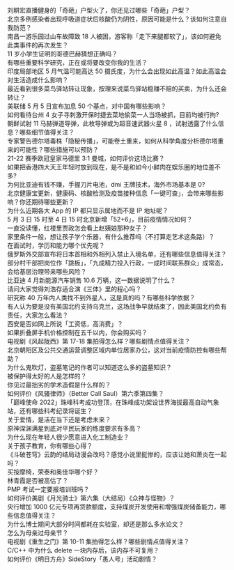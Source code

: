 刘畊宏直播健身的「奇葩」户型火了，你还见过哪些「奇葩」户型？  
北京多例感染者出现呼吸道症状后核酸仍为阴性，原因可能是什么？该如何注意自我防范？  
南昌一游乐园过山车故障致 18 人被困，游客称「走下来腿都软了」，该如何避免此类事件的再次发生？  
11 岁小学生证明的哥德巴赫猜想正确吗？  
有哪些重要科学研究，正在或将要改变你我的生活？  
印度局部地区 5 月气温可能高达 50 摄氏度，为什么会出现如此高温？如此高温会对生活造成什么影响？  
最近看到很多菜鸟驿站转让现象，按理来说菜鸟驿站稳赚不赔的买卖，为什么还会转让？  
美联储 5 月 5 日宣布加息 50 个基点，对中国有哪些影响？  
如何看待台州 4 女子寻刺激开保时捷去菜地偷菜一人当场被抓，目前均被行拘?  
朝鲜试射 11 马赫弹道导弹，此枚导弹或为超音速武器火星 8 ，试射透露了什么信息？哪些细节值得关注？  
专家警告德尔塔毒株「隐秘传播」，可能卷土重来，如何从科学角度分析德尔塔重来的可能性？哪些措施可以预防？  
21-22 赛季欧冠皇家马德里 3:1 曼城，如何评价这场比赛？  
如果把香港四大天王年轻时放到现在，是不是和如今小鲜肉在娱乐圈的地位差不多?  
为何比亚迪有钱不赚，手握刀片电池，dmi 王牌技术，海外市场基本是 0?  
北京健康宝更新，健康码、核酸检测及疫苗接种信息「一键可查」，会带来哪些影响？你还期待哪些更新？  
为什么近期各大 App 的 IP 都只显示属地而不是 IP 地址呢？  
5 月 3 日 15 时至 4 日 15 时北京新增「52+6」，目前疫情情况如何？  
一直没读懂，红楼里贾政怎会看上赵姨娘那种女子？  
家里条件一般，想让孩子学个乐器，有什么推荐吗（不打算走艺术这条路）？  
在面试时，学历和能力哪个优先呢？  
俄罗斯外交部宣布将日本首相和外相列入禁止入境名单，还有哪些信息值得关注？  
部分村干部把岗位作「跳板」，「九成精力投入行政，一成时间联系群众」成常态，会给基层治理带来哪些风险？  
比亚迪 4 月新能源汽车销售 10.6 万辆，这一数据说明了什么？  
请问大家觉得刘浩存适合演《三体》里的程心吗？  
研究称 40 万年内人类找不到外星人，这是真的吗？有哪些科学依据？  
有人认为要是没有美国北约支持乌克兰，这场战争早就结束了，因此美国北约负有责任，大家怎么看法？  
西安是否如网上所说「工资低，高消费」？  
如果折叠屏手机价格控制在五千以内，你会购买吗？  
电视剧《风起陇西》第 17-18 集拍得怎么样？哪些剧情点值得关注？  
北京朝阳区及公共交通运营调整区域内单位居家办公，这对当前疫情防控有哪些帮助？  
为什么鬼吹灯，盗墓笔记的作者可以知道这么多的盗墓知识？  
被保护得太好的人是怎样的？  
你见过最拙劣的学术造假是什么样的？  
如何评价《风骚律师》（Better Call Saul）第六季第四集？  
「巅峰使命 2022」珠峰科考成功登顶，在珠峰成功架设世界海拔最高自动气象站，还有哪些科考纪录将诞生？  
关于爱情，是活在当下还是考虑未来？  
原神深渊满星到底对平民玩家的练度要求有多高？  
为什么现在年轻人很少愿意进入化工制造业？  
关于孩子教育，你有哪些心得？  
《斗破苍穹》云韵的结局动漫会改吗？感觉小说里挺惨的，应该让她和萧炎在一起吗？  
买按摩椅，荣泰和奥佳华哪个好？  
林青霞是否被高估了？  
PMP 考试一定要报培训班吗？  
如何评价美剧《月光骑士》第六集（大结局）《众神与怪物》？  
央行增加 1000 亿元专项再贷款额度，支持煤炭开发使用和增强煤炭储备能力，哪些信息值得关注？  
为什么博士期间大部分时间都耗在实验室，却还是那么多水论文？  
怎么为母亲过母亲节？  
电视剧《重生之门》第 10-11 集拍得怎么样？哪些剧情点值得关注？  
C/C++ 中为什么 delete 一块内存后，该内存不可复用？  
如何评价《明日方舟》SideStory「愚人号」活动剧情？  
